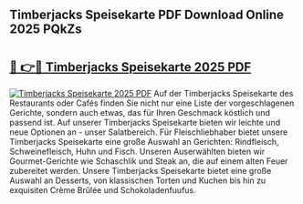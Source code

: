 ## Timberjacks Speisekarte PDF Download Online 2025 PQkZs

# <h2><a href="http://gc8s8ad.nevu.top/?p=Timberjacks+Speisekarte">🔗 👉🔴 Timberjacks Speisekarte 2025 PDF</a></h2>

[![Timberjacks Speisekarte 2025 PDF](https://i.imgur.com/dBaPXMq.png)](http://gc8s8ad.nevu.top/?p=Timberjacks+Speisekarte)
Auf der Timberjacks Speisekarte des Restaurants oder Cafés finden Sie nicht nur eine Liste der vorgeschlagenen Gerichte, sondern auch etwas, das für Ihren Geschmack köstlich und passend ist. Auf unserer Timberjacks Speisekarte bieten wir leichte und neue Optionen an - unser Salatbereich. Für Fleischliebhaber bietet unsere Timberjacks Speisekarte eine große Auswahl an Gerichten: Rindfleisch, Schweinefleisch, Huhn und Fisch. Unseren Auserwählten bieten wir Gourmet-Gerichte wie Schaschlik und Steak an, die auf einem alten Feuer zubereitet werden. Unsere Timberjacks Speisekarte bietet eine große Auswahl an Desserts, von klassischen Torten und Kuchen bis hin zu exquisiten Crème Brûlée und Schokoladenfuufus.

